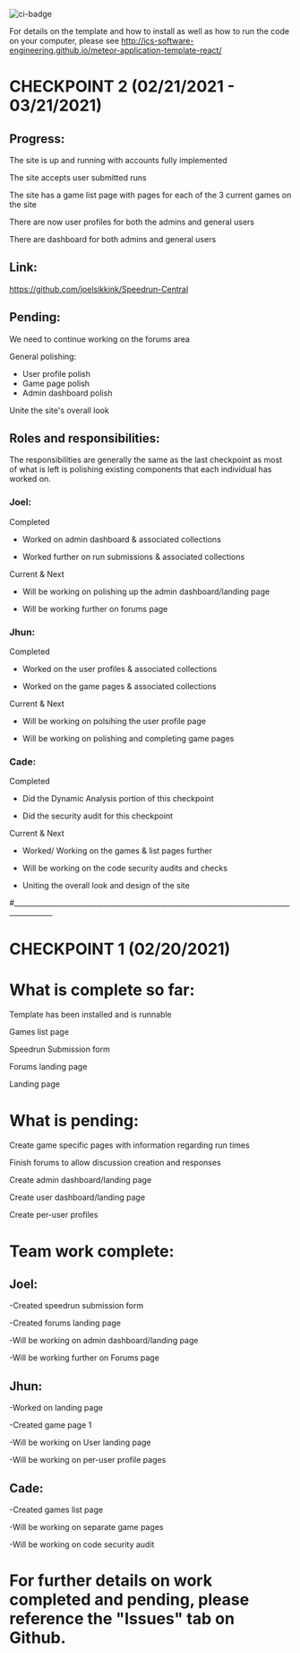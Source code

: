 ![ci-badge](https://github.com/ics-software-engineering/meteor-application-template-react/workflows/ci-meteor-application-template-react/badge.svg)

For details on the template and how to install as well as how to run the code on your computer, please see http://ics-software-engineering.github.io/meteor-application-template-react/


# CHECKPOINT 2 (02/21/2021 - 03/21/2021)

## Progress:

The site is up and running with accounts fully implemented

The site accepts user submitted runs

The site has a game list page with pages for each of the 3 current games on the site

There are now user profiles for both the admins and general users

There are dashboard for both admins and general users


## Link: 
https://github.com/joelsikkink/Speedrun-Central

## Pending:

We need to continue working on the forums area

General polishing:
  - User profile polish
  - Game page polish
  - Admin dashboard polish
 
Unite the site's overall look

## Roles and responsibilities: 

The responsibilities are generally the same as the last checkpoint as most of what is left is polishing existing components that each individual has worked on.

 ### Joel:
Completed
  - Worked on admin dashboard & associated collections

  - Worked further on run submissions & associated collections
  
Current & Next
  - Will be working on polishing up the admin dashboard/landing page
  
  - Will be working further on forums page

### Jhun:
Completed
  - Worked on the user profiles & associated collections

  - Worked on the game pages & associated collections
   
Current & Next
  - Will be working on polsihing the user profile page
  
  - Will be working on polishing and completing game pages

### Cade:
Completed
  - Did the Dynamic Analysis portion of this checkpoint
  
  - Did the security audit for this checkpoint
  
Current & Next
  - Worked/ Working on the games & list pages further
  
  - Will be working on the code security audits and checks
  
  - Uniting the overall look and design of the site
  
#_________________________________________________________________________________________

# CHECKPOINT 1 (02/20/2021)
# What is complete so far:

Template has been installed and is runnable

Games list page

Speedrun Submission form

Forums landing page

Landing page

# What is pending:

Create game specific pages with information regarding run times

Finish forums to allow discussion creation and responses

Create admin dashboard/landing page

Create user dashboard/landing page

Create per-user profiles

# Team work complete:

## Joel:

  -Created speedrun submission form
  
  -Created forums landing page
  
  -Will be working on admin dashboard/landing page
  
  -Will be working further on Forums page

## Jhun:

  -Worked on landing page
  
  -Created game page 1
  
  -Will be working on User landing page
  
  -Will be working on per-user profile pages

## Cade:

  -Created games list page
  
  -Will be working on separate game pages
  
  -Will be working on code security audit
# For further details on work completed and pending, please reference the "Issues" tab on Github.
